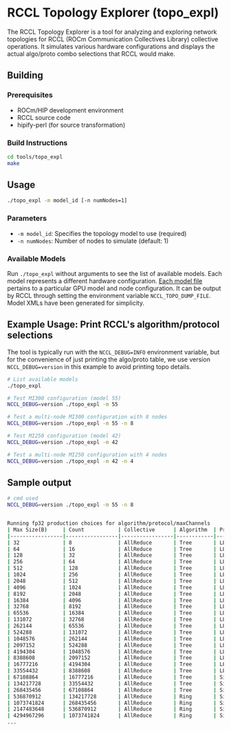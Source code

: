 # RCCL Topology Explorer (topo_expl)

The RCCL Topology Explorer is a tool for analyzing and exploring network topologies for RCCL (ROCm Communication Collectives Library) collective operations. It simulates various hardware configurations and displays the actual algo/proto combo selections that RCCL would make.

## Building

### Prerequisites
- ROCm/HIP development environment
- RCCL source code
- hipify-perl (for source transformation)

### Build Instructions

```bash
cd tools/topo_expl
make
```

## Usage

```bash
./topo_expl -m model_id [-n numNodes=1]
```

### Parameters

- `-m model_id`: Specifies the topology model to use (required)
- `-n numNodes`: Number of nodes to simulate (default: 1)

### Available Models

Run `./topo_expl` without arguments to see the list of available models. Each model represents a different hardware configuration. [Each model file](./models) pertains to a particular GPU model and node configuration. It can be output by RCCL through setting the environment variable `NCCL_TOPO_DUMP_FILE`. Model XMLs have been generated for simplicity.

## Example Usage: Print RCCL's algorithm/protocol selections

The tool is typically run with the `NCCL_DEBUG=INFO` environment variable, but for the convenience of just printing the algo/proto table, we use version `NCCL_DEBUG=version` in this example to avoid printing topo details.

```bash
# List available models
./topo_expl

# Test MI300 configuration (model 55)
NCCL_DEBUG=version ./topo_expl -m 55

# Test a multi-node MI300 configuration with 8 nodes
NCCL_DEBUG=version ./topo_expl -m 55 -n 8

# Test MI250 configuration (model 42)
NCCL_DEBUG=version ./topo_expl -m 42

# Test a multi-node MI250 configuration with 4 nodes
NCCL_DEBUG=version ./topo_expl -m 42 -n 4
```


## Sample output

```bash
# cmd used
NCCL_DEBUG=version ./topo_expl -m 55 -n 8
```

```bash

Running fp32 production choices for algorithm/protocol/maxChannels
| Max Size(B)     | Count           | Collective      | Algorithm  | Protocol   | Max Channels |
|-----------------|-----------------|-----------------|------------|------------|--------------|
| 32              | 8               | AllReduce       | Tree       | LL         | 1            |
| 64              | 16              | AllReduce       | Tree       | LL         | 1            |
| 128             | 32              | AllReduce       | Tree       | LL         | 1            |
| 256             | 64              | AllReduce       | Tree       | LL         | 1            |
| 512             | 128             | AllReduce       | Tree       | LL         | 1            |
| 1024            | 256             | AllReduce       | Tree       | LL         | 1            |
| 2048            | 512             | AllReduce       | Tree       | LL         | 1            |
| 4096            | 1024            | AllReduce       | Tree       | LL         | 2            |
| 8192            | 2048            | AllReduce       | Tree       | LL         | 4            |
| 16384           | 4096            | AllReduce       | Tree       | LL         | 8            |
| 32768           | 8192            | AllReduce       | Tree       | LL         | 16           |
| 65536           | 16384           | AllReduce       | Tree       | LL         | 32           |
| 131072          | 32768           | AllReduce       | Tree       | LL         | 64           |
| 262144          | 65536           | AllReduce       | Tree       | LL         | 64           |
| 524288          | 131072          | AllReduce       | Tree       | LL         | 64           |
| 1048576         | 262144          | AllReduce       | Tree       | LL         | 64           |
| 2097152         | 524288          | AllReduce       | Tree       | LL128      | 64           |
| 4194304         | 1048576         | AllReduce       | Tree       | LL128      | 64           |
| 8388608         | 2097152         | AllReduce       | Tree       | LL128      | 64           |
| 16777216        | 4194304         | AllReduce       | Tree       | LL128      | 64           |
| 33554432        | 8388608         | AllReduce       | Tree       | LL128      | 64           |
| 67108864        | 16777216        | AllReduce       | Tree       | Simple     | 64           |
| 134217728       | 33554432        | AllReduce       | Tree       | Simple     | 64           |
| 268435456       | 67108864        | AllReduce       | Tree       | Simple     | 64           |
| 536870912       | 134217728       | AllReduce       | Ring       | Simple     | 64           |
| 1073741824      | 268435456       | AllReduce       | Ring       | Simple     | 64           |
| 2147483648      | 536870912       | AllReduce       | Ring       | Simple     | 64           |
| 4294967296      | 1073741824      | AllReduce       | Ring       | Simple     | 64           |
...
```


